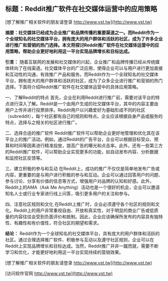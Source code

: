 ## **标题：Reddit推广软件在社交媒体运营中的应用策略**

[想了解推广相关软件的朋友请登录 http://www.vst.tw](http://www.vst.tw)

**摘要：社交媒体已经成为企业推广和品牌传播的重要渠道之一。而Reddit作为一个全球知名的社交媒体平台，拥有庞大的用户群体和活跃的社区，成为了许多企业进行推广和营销的热门选择。本文将探讨Reddit推广软件在社交媒体运营中的应用策略，帮助企业更好地利用这一平台实现品牌增长和目标达成。**

**引言：**
随着互联网的发展和社交媒体的兴起，企业推广和品牌传播已经从传统媒体转向了在线渠道。社交媒体平台的广泛应用，使得企业可以与用户进行更加直接和互动性的沟通，有效推广产品和服务。而Reddit作为一个全球知名的社交媒体平台，拥有庞大的用户群体和活跃的社区，成为了众多企业进行推广和营销的热门选择。下面将介绍Reddit推广软件在社交媒体运营中的具体应用策略。

一、了解Reddit的特点
首先，企业在利用Reddit进行推广前，需要对该平台的特点进行深入了解。Reddit是一个由用户生成的社交媒体平台，其中的内容主要由用户上传并进行投票排序。Reddit用户以兴趣爱好为基础形成不同的社区（subreddit），每个社区都有自己的规则和特点。企业应该根据自身产品或服务的特点，选择与之相关的社区进行推广。

二、选择合适的推广软件
Reddit推广软件可以帮助企业更好地管理和优化其在该平台上的推广活动。例如，通过Reddit的广告平台，企业可以根据目标受众、预算和时间等因素进行精准投放，提高广告的曝光和点击率。此外，还有一些第三方的Reddit推广软件，可以帮助企业实现更多的功能，如自动发布内容、分析数据和监控社区反馈等。

三、建立积极的参与和互动
在Reddit上，成功的推广不仅仅是简单地发布广告或内容，更重要的是与用户进行积极的参与和互动。企业可以通过回答用户的问题、参与讨论、分享有价值的信息等方式，增强用户对品牌的认知和好感。此外，Reddit上的AMA（Ask Me Anything）活动也是一个很好的机会，企业可以邀请知名人士或行业专家进行线上问答，吸引更多用户的关注和参与。

四、注意社区规则和文化
在Reddit上推广时，企业必须遵守各个社区的规则和文化。Reddit上的用户非常重视自由、开放和真实性，对于明显的商业广告或低质量的内容往往会受到负面评价和抵制。因此，企业应该确保所发布的内容具有独特性、有趣性和有价值性，符合社区的期望和需求。

**结论：**
Reddit作为一个全球知名的社交媒体平台，具有庞大的用户群体和活跃的社区。通过合理选择推广软件、积极参与互动以及遵守社区规则，企业可以在Reddit上实现品牌增长和目标达成。当然，Reddit推广并非一蹴而就，需要不断学习和优化，才能更好地利用这一平台实现持续的营销效果。

[想了解推广相关软件的朋友请登录 http://www.vst.tw](http://www.vst.tw)


[访问软件官网 http://www.vst.tw](http://www.vst.tw)

